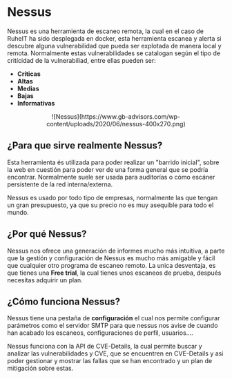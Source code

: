 # Nessus

Nessus es una herramienta de escaneo remota, la cual en el caso de RuheIT ha sido desplegada en docker, esta herramienta escanea y alerta si descubre alguna vulnerabilidad que pueda ser explotada de manera local y remota. Normalmente estas vulnerabilidades se catalogan según el tipo de critícidad de la vulnerabiliad, entre ellas pueden ser:

- **Críticas**
- **Altas**
- **Medias**
- **Bajas**
- **Informativas**

<center>
![Nessus](https://www.gb-advisors.com/wp-content/uploads/2020/06/nessus-400x270.png)
</center>

## ¿Para que sirve realmente Nessus?

Esta herramienta és utilizada para poder realizar un "barrido inicial", sobre la web en cuestión para poder ver de una forma general que se podría encontrar. Normalmente suele ser usada para auditorías o cómo escáner persistente de la red interna/externa.

Nessus es usado por todo tipo de empresas, normalmente las que tengan un gran presupuesto, ya que su precio no es muy asequible para todo el mundo.

## ¿Por qué Nessus?

Nessus nos ofrece una generación de informes mucho más intuitiva, a parte que la gestión y configuración de Nessus es mucho más amigable y fácil que cualquier otro programa de escaneo remoto. La unica desventaja, es que tienes una **Free trial**, la cual tienes unos escaneos de prueba, después necesitas adquirir un plan.

## ¿Cómo funciona Nessus? 

Nessus tiene una pestaña de **configuración** el cual nos permite configurar parámetros como el servidor SMTP para que nessus nos avise de cuando han acabado los escaneos, configuraciones de perfil, usuarios....



Nessus funciona con la API de CVE-Details, la cual permite buscar y analizar las vulnerabilidades y CVE, que se encuentren en CVE-Details y asi poder gestionar y mostrar las fallas que se han encontrado y un plan de mitigación sobre estas.
